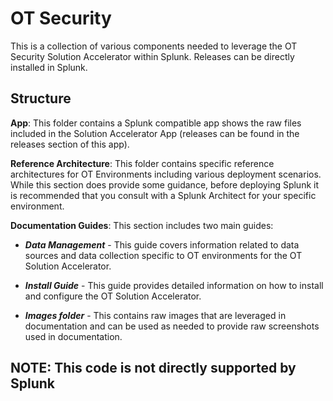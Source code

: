 # OT Security

This is a collection of various components needed to leverage the OT Security Solution Accelerator within Splunk.  Releases can be directly installed in Splunk.

## Structure

**App**:  This folder contains a Splunk compatible app shows the raw files included in the Solution Accelerator App (releases can be found in the releases section of this app).

**Reference Architecture**:  This folder contains specific reference architectures for OT Environments including various deployment scenarios.  While this section does provide some guidance, before deploying Splunk it is recommended that you consult with a Splunk Architect for your specific environment.

**Documentation Guides**:  This section includes two main guides:

* ***Data Management*** - This guide covers information related to data sources and data collection specific to OT environments for the OT Solution Accelerator.

* ***Install Guide*** - This guide provides detailed information on how to install and configure the OT Solution Accelerator.

* ***Images folder*** - This contains raw images that are leveraged in documentation and can be used as needed to provide raw screenshots used in documentation.

## NOTE:  This code is not directly supported by Splunk

